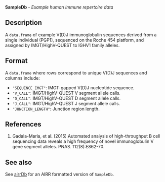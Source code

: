 **SampleDb** - *Example human immune repertoire data*

Description
--------------------

A `data.frame` of example V(D)J immunoglobulin sequences derived from a 
single individual (PGP1), sequenced on the Roche 454 platform, and assigned by
IMGT/HighV-QUEST to IGHV1 family alleles.






Format
-------------------

A `data.frame` where rows correspond to unique V(D)J sequences and
columns include:

+  `"SEQUENCE_IMGT"`: IMGT-gapped V(D)J nucleotide sequence.
+  `"V_CALL"`: IMGT/HighV-QUEST V segment allele calls.
+  `"D_CALL"`: IMGT/HighV-QUEST D segment allele calls.
+  `"J_CALL"`: IMGT/HighV-QUEST J segment allele calls.
+  `"JUNCTION_LENGTH"`: Junction region length.



References
-------------------


1.  Gadala-Maria, et al. (2015) Automated analysis of high-throughput B cell 
sequencing data reveals a high frequency of novel immunoglobulin V gene 
segment alleles. PNAS. 112(8):E862-70.





See also
-------------------

See [airrDb](airrDb.md) for an AIRR formatted version of `SampleDb`.






